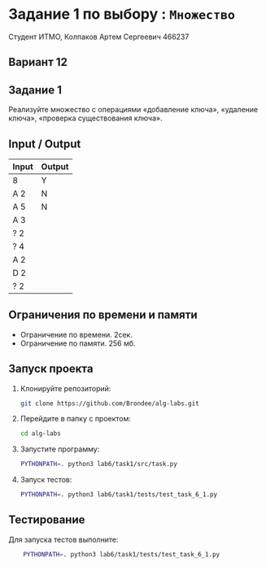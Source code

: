 # Задание 1 по выбору : `Множество`

Студент ИТМО, Колпаков Артем Сергеевич 466237

## Вариант 12

## Задание 1

Реализуйте множество с операциями «добавление ключа», «удаление ключа»,
«проверка существования ключа».

## Input / Output

| Input | Output |
| ----- | ------ |
| 8     | Y      |
| A 2   | N      |
| A 5   | N      |
| A 3   |
| ? 2   |
| ? 4   |
| A 2   |
| D 2   |
| ? 2   |

## Ограничения по времени и памяти

- Ограничение по времени. 2сек.
- Ограничение по памяти. 256 мб.

## Запуск проекта

1. Клонируйте репозиторий:
   ```bash
   git clone https://github.com/Brondee/alg-labs.git
   ```
2. Перейдите в папку с проектом:
   ```bash
   cd alg-labs
   ```
3. Запустите программу:

   ```bash
   PYTHONPATH=. python3 lab6/task1/src/task.py
   ```

4. Запуск тестов:

   ```bash
   PYTHONPATH=. python3 lab6/task1/tests/test_task_6_1.py

   ```

## Тестирование

Для запуска тестов выполните:

```bash
    PYTHONPATH=. python3 lab6/task1/tests/test_task_6_1.py
```
